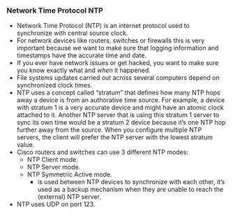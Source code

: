 ### Network Time Protocol NTP
- Network Time Protocol (NTP) is an internet protocol used to synchronize with central source clock.
- For network devices like routers, switches or firewalls this is very important because we want to make sure that logging information and timestamps have the accurate time and date.
- If you ever have network issues or get hacked, you want to make sure you know exactly what and _when_ it happened.
- File systems updates carried out across several computers depend on synchronized clock times.
- NTP uses a concept called “stratum” that defines how many NTP hops away a device is from an authorative time source. For example, a device with stratum 1 is a very accurate device and might have an atomic clock attached to it. Another NTP server that is using this stratum 1 server to sync its own time would be a stratum 2 device because it’s one NTP hop further away from the source. When you configure multiple NTP servers, the client will prefer the NTP server with the lowest stratum value.
- Cisco routers and switches can use 3 different NTP modes:
	- NTP Client mode.
	- NTP Server mode.
	- NTP Symmetric Active mode.
		- is used between NTP devices to synchronize with each other, it’s used as a backup mechanism when they are unable to reach the (external) NTP server.
- NTP uses UDP on port 123.